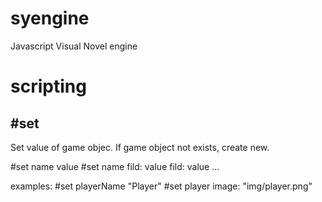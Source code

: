 # syengine
Javascript Visual Novel engine

# scripting

## #set

Set value of game objec. If game object not exists, create new.

#set name value
#set name fild: value fild: value ...

examples:
#set playerName "Player"
#set player image: "img/player.png"
